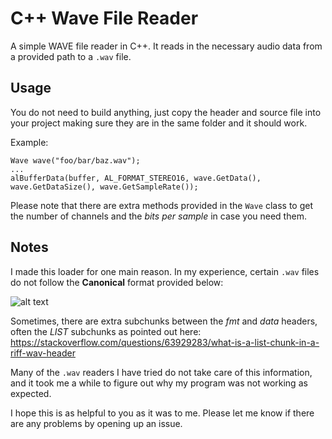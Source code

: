 # C++ Wave File Reader
A simple WAVE file reader in C++. It reads in the necessary audio data from a provided path to a `.wav` file.

## Usage
You do not need to build anything, just copy the header and source file into your project making sure they are in
the same folder and it should work.

Example:
```
Wave wave("foo/bar/baz.wav");
...
alBufferData(buffer, AL_FORMAT_STEREO16, wave.GetData(), wave.GetDataSize(), wave.GetSampleRate());
```
Please note that there are extra methods provided in the `Wave` class to get the number of channels and the *bits per sample*
in case you need them.

## Notes

I made this loader for one main reason. In my experience, certain `.wav` files do not follow the **Canonical** format provided below:

![alt text](https://e2e.ti.com/cfs-file/__key/communityserver-blogs-components-weblogfiles/00-00-00-07-62/Canonical-WAVE-file-format.jpg)

Sometimes, there are extra subchunks between the *fmt* and *data* headers, often the *LIST* subchunks as
pointed out here: https://stackoverflow.com/questions/63929283/what-is-a-list-chunk-in-a-riff-wav-header

Many of the `.wav` readers I have tried do not take care of this information, and it took me a while to figure out why
my program was not working as expected.

I hope this is as helpful to you as it was to me. Please let me know if there are any problems by opening up an issue.
